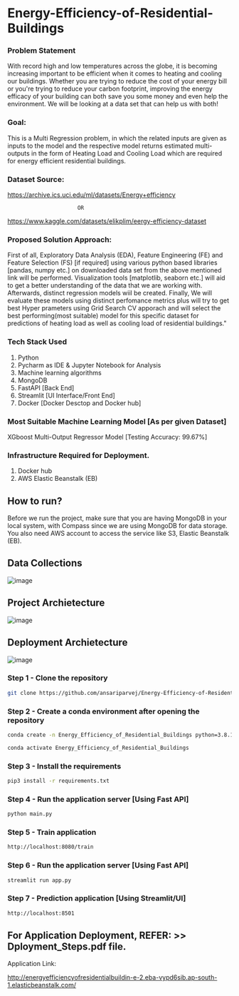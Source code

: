# Energy-Efficiency-of-Residential-Buildings

### Problem Statement

With record high and low temperatures across the globe, it is becoming increasing important to be efficient when it comes to heating and cooling our buildings. Whether you are trying to reduce the cost of your energy bill or you're trying to reduce your carbon footprint, improving the energy efficacy of your building can both save you some money and even help the environment. We will be looking at a data set that can help us with both!

### Goal:

This is a Multi Regression problem, in which the related inputs are given as inputs to the model and the respective model returns estimated multi-outputs in the form of Heating Load and Cooling Load which are required for energy efficient residential buildings.

### Dataset Source:

https://archive.ics.uci.edu/ml/datasets/Energy+efficiency

                          OR

https://www.kaggle.com/datasets/elikplim/eergy-efficiency-dataset


### Proposed Solution Approach:

First of all, Exploratory Data Analysis (EDA), Feature Engineering (FE) and Feature Selection (FS) [if required] using various python based libraries [pandas, numpy etc.] on downloaded data set from the above mentioned link will be performed. Visualization tools [matplotlib, seaborn etc.] will aid to get a better understanding of the data that we are working with. Afterwards, distinct regression models wiil be created. Finally, We will evaluate these models using distinct perfomance metrics plus will try to get best Hyper prameters using Grid Search CV apporach and will select the best performing(most suitable) model for this specific dataset for predictions of heating load as well as cooling load of residential buildings."

### Tech Stack Used

1. Python 
2. Pycharm as IDE & Jupyter Notebook for Analysis
3. Machine learning algorithms 
4. MongoDB
5. FastAPI [Back End]
6. Streamlit [UI Interface/Front End]
7. Docker [Docker Desctop and Docker hub]

### Most Suitable Machine Learning Model [As per given Dataset] 

XGboost Multi-Output Regressor Model [Testing Accuracy: 99.67%]

### Infrastructure Required for Deployment.

1. Docker hub
2. AWS Elastic Beanstalk (EB)

## How to run?

Before we run the project, make sure that you are having MongoDB in your local system, with Compass since we are using MongoDB for data storage. You also need AWS account to access the service like S3, Elastic Beanstalk (EB).

## Data Collections
![image](https://user-images.githubusercontent.com/57321948/193536736-5ccff349-d1fb-486e-b920-02ad7974d089.png)


## Project Archietecture
![image](https://user-images.githubusercontent.com/57321948/193536768-ae704adc-32d9-4c6c-b234-79c152f756c5.png)


## Deployment Archietecture
![image](https://user-images.githubusercontent.com/57321948/193536973-4530fe7d-5509-4609-bfd2-cd702fc82423.png)


### Step 1 - Clone the repository
```bash
git clone https://github.com/ansariparvej/Energy-Efficiency-of-Residential-Buildings.git
```

### Step 2 - Create a conda environment after opening the repository

```bash
conda create -n Energy_Efficiency_of_Residential_Buildings python=3.8.16 -y
```

```bash
conda activate Energy_Efficiency_of_Residential_Buildings
```

### Step 3 - Install the requirements
```bash
pip3 install -r requirements.txt
```

### Step 4 - Run the application server [Using Fast API]
```bash
python main.py
```

### Step 5 - Train application 
```bash
http://localhost:8080/train

```

### Step 6 - Run the application server [Using Fast API]
```bash
streamlit run app.py
```

### Step 7 - Prediction application [Using Streamlit/UI]
```bash
http://localhost:8501

```

## For Application Deployment, REFER: >> Dployment_Steps.pdf file.


Application Link:

http://energyefficiencyofresidentialbuildin-e-2.eba-vypd6sib.ap-south-1.elasticbeanstalk.com/

